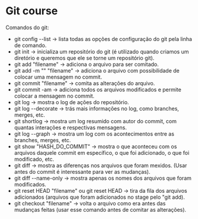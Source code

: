 # Git course

Comandos do git:

- git config --list -> lista todas as opções de configuração do git pela linha de comando.
- git init -> inicializa um repositório do git (é utilizado quando criamos um diretório e queremos que ele se torne um repositório git).
- git add "filename" -> adiciona o arquivo para ser comitado.
- git add -m "" "filename" -> adiciona o arquivo com possibilidade de colocar uma mensagem no commit.
- git commit "filename" -> comita as alterações do arquivo.
- git commit -am -> adiciona todos os arquivos modificados e permite colocar a mensagem no commit.
- git log -> mostra o log de ações do repositório.
- git log --decorate -> trás mais informações no log, como branches, merges, etc.
- git shortlog -> mostra um log resumido com autor do commit, com quantas interações e respectivas mensagens.
- git log --graph -> mostra um log com os acontecimentos entre as branches, merges, etc.
- git show "HASH_DO_COMMIT" -> mostra o que aconteceu com os arquivos daquele commit em específico, o que foi adicionado, o que foi modificado, etc. 
- git diff -> mostra as diferenças nos arquivos que foram mexidos. (Usar antes do commit é interessante para ver as mudanças).
- git diff --name-only -> mostra apenas os nomes dos arquivos que foram modificados.
- git reset HEAD "filename" ou git reset HEAD -> tira da fila dos arquivos adicionados (arquivos que foram adicionados no stage pelo "git add).
- git checkout "filename" -> volta o arquivo como era antes das mudanças feitas (usar esse comando antes de comitar as alterações).